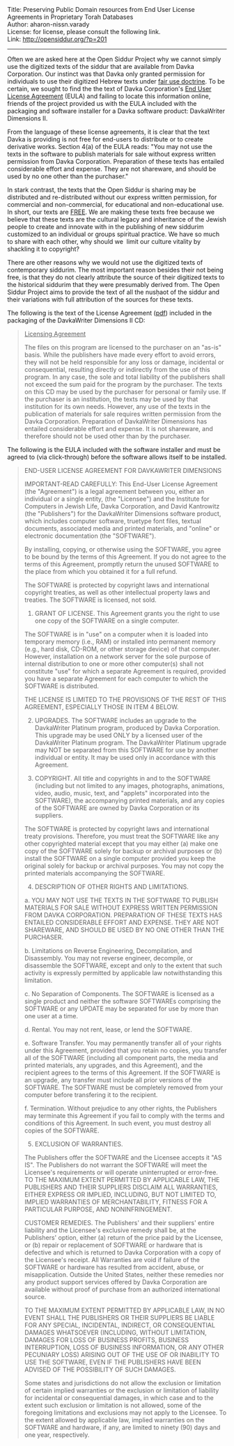 <html>
<head></head>
<body>
Title: Preserving Public Domain resources from End User License Agreements in Proprietary Torah Databases<br />
Author: aharon-nissn.varady<br />
License: for license, please consult the following link.<br />
Link: <a href="http://opensiddur.org/?p=201">http://opensiddur.org/?p=201</a>
<p />
<hr />

Often we are asked here at the Open Siddur Project why we cannot simply use the digitized texts of the siddur that are available from Davka Corporation. Our instinct was that Davka only granted permission for individuals to use their digitized Hebrew texts under <a href="http://en.wikipedia.org/wiki/Fair_use">fair use doctrine</a>. To be certain, we sought to find the the text of Davka Corporation's <a href="http://en.wikipedia.org/wiki/EULA">End User License Agreement</a> (EULA) and failing to locate this information online, friends of the project provided us with the EULA included with the packaging and software installer for a Davka software product: DavkaWriter Dimensions II.

From the language of these license agreements, it is clear that the text Davka is providing is not free for end-users to distribute or to create derivative works. Section 4(a) of the EULA reads: "You may not use the texts in the software to publish materials for sale without express written permission from Davka Corporation. Preparation of these texts has entailed considerable effort and expense. They are not shareware, and should be used by no one other than the purchaser."

In stark contrast, the texts that the Open Siddur is sharing may be distributed and re-distributed without our express written permission, for commercial and non-commercial, for educational and non-educational use. In short, our texts are <a href="http://freedomdefined.org/Definition">FREE</a>. We are making these texts free because we believe that these texts are the cultural legacy and inheritance of the Jewish people to create and innovate with in the publishing of new siddurim customized to an individual or groups spiritual practice. We have so much to share with each other, why should we  limit our culture vitality by shackling it to copyright?

There are other reasons why we would not use the digitized texts of contemporary siddurim. The most important reason besides their not being free, is that they do not clearly attribute the source of their digitized texts to the historical siddurim that they were presumably derived from. The Open Siddur Project aims to provide the text of all the nusḥaot of the siddur and their variations with full attribution of the sources for these texts.

The following is the text of the License Agreement (<a href="https://opensiddur.org/wp-content/uploads/2009/10/DavkaWriter-Dimensions-II.PDF">pdf</a>) included in the packaging of the DavkaWriter Dimensions II CD:

<blockquote><span style="text-decoration: underline;">Licensing Agreement</span>

The files on this program are licensed to the purchaser on an "as-is" basis. While the publishers have made every effort to avoid errors, they will not be held responsible for any loss or damage, incidental or consequential, resulting directly or indirectly from the use of this program. In any case, the sole and total liability of the publishers shall not exceed the sum paid for the program by the purchaser. The texts on this CD may be used by the purchaser for personal or family use. If the purchaser is an institution, the texts may be used by that institution for its own needs. However, any use of the texts in the publication of materials for sale requires written permission from the Davka Corporation. Preparation of DavkaWriter Dimensions has entailed considerable effort and expense. It is not shareware, and therefore should not be used other than by the purchaser.</blockquote>

The following is the EULA included with the software installer and must be agreed to (via click-through) before the software allows itself to be installed.

<blockquote>END-USER LICENSE AGREEMENT FOR <span>DAVKAWRITER</span> DIMENSIONS

IMPORTANT-READ CAREFULLY: This End-User License  Agreement (the "Agreement") is a legal agreement between you, either an  individual or a single entity, (the "Licensee") and the Institute for  Computers in Jewish Life, Davka Corporation, and David Kantrowitz (the  "Publishers") for the <span>DavkaWriter</span> Dimensions  software product, which includes computer software, truetype font files,  textual documents, associated media and printed materials, and "online"  or electronic documentation (the "SOFTWARE").

By installing, copying, or otherwise using the SOFTWARE, you agree  to be bound by the terms of this Agreement. If you do not agree to the  terms of this Agreement, promptly return the unused SOFTWARE to the  place from which you obtained it for a full refund.

The SOFTWARE is protected by copyright laws and international  copyright treaties, as well as other intellectual property laws and  treaties. The SOFTWARE is licensed, not sold.

1. GRANT OF  LICENSE. This Agreement grants you the right to use one copy of the  SOFTWARE on a single computer.

The SOFTWARE is in "use" on a computer when it is loaded into  temporary memory (i.e., RAM) or installed into permanent memory (e.g.,  hard disk, CD-ROM, or other storage device) of that computer. However,  installation on a network server for the sole purpose of internal  distribution to one or more other computer(s) shall not constitute "use"  for which a separate Agreement is required, provided you have a  separate Agreement for each computer to which the SOFTWARE is  distributed.

THE LICENSE IS LIMITED TO THE PROVISIONS OF THE REST OF THIS  AGREEMENT, ESPECIALLY THOSE IN ITEM 4 BELOW.

2. UPGRADES. The  SOFTWARE includes an upgrade to the <span>DavkaWriter</span> Platinum program, produced by Davka Corporation. This upgrade may be  used ONLY by a licensed user of the <span>DavkaWriter</span> Platinum program. The <span>DavkaWriter</span> Platinum  upgrade may NOT be separated from this SOFTWARE for use by another  individual or entity. It may be used only in accordance with this  Agreement.

3. COPYRIGHT. All title and copyrights in and to the SOFTWARE  (including but not limited to any images, photographs, animations,  video, audio, music, text, and "applets" incorporated into the  SOFTWARE), the accompanying printed materials, and any copies of the  SOFTWARE are owned by Davka Corporation or its suppliers.

The SOFTWARE is protected by copyright laws and international treaty  provisions. Therefore, you must treat the SOFTWARE like any other  copyrighted material except that you may either (a) make one copy of the  SOFTWARE solely for backup or archival purposes or (b) install the  SOFTWARE on a single computer provided you keep the original solely for  backup or archival purposes. You may not copy the printed materials  accompanying the SOFTWARE.

4. DESCRIPTION OF OTHER RIGHTS AND LIMITATIONS.

a. YOU MAY  NOT USE THE TEXTS IN THE SOFTWARE TO PUBLISH MATERIALS FOR SALE WITHOUT  EXPRESS WRITTEN PERMISSION FROM DAVKA CORPORATION. PREPARATION OF THESE  TEXTS HAS ENTAILED CONSIDERABLE EFFORT AND EXPENSE. THEY ARE NOT  SHAREWARE, AND SHOULD BE USED BY NO ONE OTHER THAN THE PURCHASER.

b. Limitations on Reverse Engineering, Decompilation, and  Disassembly. You may not reverse engineer, decompile, or disassemble the  SOFTWARE, except and only to the extent that such activity is expressly  permitted by applicable law notwithstanding this limitation.

c. No Separation of Components. The SOFTWARE is licensed as a single  product and neither the software SOFTWAREs comprising the SOFTWARE or  any UPDATE may be separated for use by more than one user at a time.

d.  Rental. You may not rent, lease, or lend the SOFTWARE.

e. Software Transfer. You may permanently transfer all of your  rights under this Agreement, provided that you retain no copies, you  transfer all of the SOFTWARE (including all component parts, the media  and printed materials, any upgrades, and this Agreement), and the  recipient agrees to the terms of this Agreement. If the SOFTWARE is an  upgrade, any transfer must include all prior versions of the SOFTWARE.
The SOFTWARE must be completely removed from your computer before  transfering it to the recipient.

f. Termination. Without  prejudice to any other rights, the Publishers may terminate this  Agreement if you fail to comply with the terms and conditions of this  Agreement. In such event, you must destroy all copies of the SOFTWARE.

5. EXCLUSION OF WARRANTIES.

The Publishers offer the SOFTWARE  and the Licensee accepts it "AS IS". The Publishers do not warrant the  SOFTWARE will meet the Licensee's requirements or will operate  uninterrupted or error-free.
TO THE MAXIMUM EXTENT PERMITTED BY APPLICABLE LAW, THE PUBLISHERS AND  THEIR SUPPLIERS DISCLAIM ALL WARRANTIES, EITHER EXPRESS OR IMPLIED,  INCLUDING, BUT NOT LIMITED TO, IMPLIED WARRANTIES OF MERCHANTABILITY,  FITNESS FOR A PARTICULAR PURPOSE, AND NONINFRINGEMENT.

CUSTOMER REMEDIES. The Publishers' and their suppliers' entire  liability and the Licensee's exclusive remedy shall be, at the  Publishers' option, either (a) return of the price paid by the Licensee,  or (b) repair or replacement of SOFTWARE or hardware that is defective  and which is returned to Davka Corporation with a copy of the Licensee's  receipt.
All Warranties are void if failure of the SOFTWARE or hardware has  resulted from accident, abuse, or misapplication. Outside the United  States, neither these remedies nor any product support services offered  by Davka Corporation are available without proof of purchase from an  authorized international source.

TO THE MAXIMUM EXTENT PERMITTED BY APPLICABLE LAW, IN NO EVENT SHALL  THE PUBLISHERS OR THEIR SUPPLIERS BE LIABLE FOR ANY SPECIAL,  INCIDENTAL, INDIRECT, OR CONSEQUENTIAL DAMAGES WHATSOEVER (INCLUDING,  WITHOUT LIMITATION, DAMAGES FOR LOSS OF BUSINESS PROFITS, BUSINESS  INTERRUPTION, LOSS OF BUSINESS INFORMATION, OR ANY OTHER PECUNIARY LOSS)  ARISING OUT OF THE USE OF OR INABILITY TO USE THE SOFTWARE, EVEN IF THE  PUBLISHERS HAVE BEEN ADVISED OF THE POSSIBILITY OF SUCH DAMAGES.

Some states and jurisdictions do not allow the exclusion or  limitation of certain implied warranties or the exclusion or limitation  of liability for incidental or consequential damages, in which case and  to the extent such exclusion or limitation is not allowed, some of the  foregoing limitations and exclusions may not apply to the Licensee.
To the extent allowed by applicable law, implied warranties on the  SOFTWARE and hardware, if any, are limited to ninety (90) days and one  year, respectively.</blockquote>
</body>
</html>